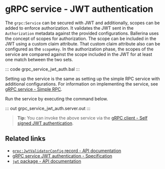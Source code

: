 # gRPC service - JWT authentication

The `grpc:Service` can be secured with JWT and additionally, scopes can be added to enforce authorization. It validates the JWT sent in the `Authorization` metadata against the provided configurations. Ballerina uses the concept of scopes for authorization. The scope can be included in the JWT using a custom claim attribute. That custom claim attribute also can be configured as the `scopeKey`. In the authorization phase, the scopes of the service are compared against the scope included in the JWT for at least one match between the two sets.

   ::: code grpc_service_jwt_auth.bal :::

Setting up the service is the same as setting up the simple RPC service with additional configurations. For information on implementing the service, see [gRPC service - Simple RPC](/learn/by-example/grpc-service-simple/).

Run the service by executing the command below.

   ::: out grpc_service_jwt_auth.server.out :::

>**Tip:** You can invoke the above service via the [gRPC client - Self signed JWT authentication](/learn/by-example/grpc-client-self-signed-jwt-auth).

## Related links
- [`grpc:JwtValidatorConfig` record - API documentation](https://lib.ballerina.io/ballerina/grpc/latest/records/JwtValidatorConfig)
- [gRPC service JWT authentication - Specification](/spec/grpc/#5113-service---jwt-auth)
- [`jwt` package - API documentation](https://lib.ballerina.io/ballerina/jwt/latest/)
